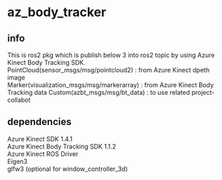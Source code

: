 # az_body_tracker  
  
## info  
This is ros2 pkg which is publish below 3 into ros2 topic by using Azure Kinect Body Tracking SDK.  
  PointCloud(sensor_msgs/msg/pointcloud2) : from Azure Kinect dpeth image  
  Marker(visualization_msgs/msg/markerarray)  : from Azure Kinect Body Tracking data
  Custom(azbt_msgs/msg/bt_data) : to use related project-collabot 

## dependencies  
Azure Kinect SDK 1.4.1  
Azure Kinect Body Tracking SDK 1.1.2  
Azure Kinect ROS Driver  
Eigen3  
glfw3 (optional for window_controller_3d)


